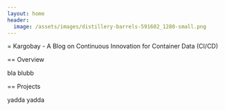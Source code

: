 ```yaml
---
layout: home
header:
  image: /assets/images/distillery-barrels-591602_1280-small.png
---
```




= Kargobay - A Blog on Continuous Innovation for Container Data (CI/CD)

== Overview

bla blubb

== Projects

yadda yadda
